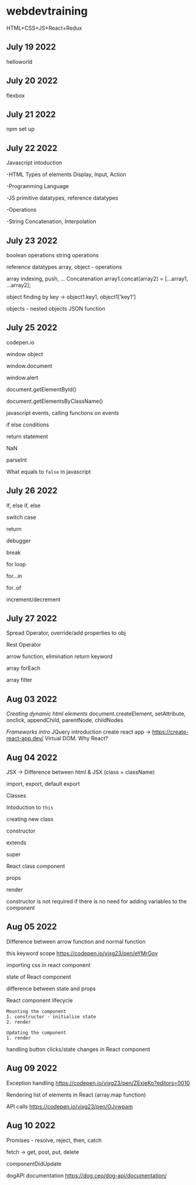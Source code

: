 # webdevtraining
HTML+CSS+JS+React+Redux


July 19 2022
------------
helloworld

July 20 2022
-------------
flexbox

July 21 2022
-------------
npm set up

July 22 2022
-------------
Javascript intoduction 

-HTML Types of elements
Display, Input, Action

-Programming Language

-JS
primitive datatypes, reference datatypes

-Operations

-String
Concatenation, Interpolation


July 23 2022
-------------

boolean operations
string operations

reference datatypes
array, object - operations

array
indexing, push, ...
Concatenation
array1.concat(array2) = [...array1, ...array2];


object
finding by key -> object1.key1, object1['key1']


objects - nested objects
JSON
function


July 25 2022
-------------

codepen.io

window object

window.document

window.alert

document.getElementById()

document.getElementsByClassName()

javascript events, calling functions on events

if else conditions

return statement

NaN

parseInt

What equals to `false` in javascript


July 26 2022
--------------

If, else if, else

switch case

return

debugger

break

for loop

for...in

for..of

increment/decrement


July 27 2022
-------------

Spread Operator, override/add properties to obj

Rest Operator

arrow function, elimination return keyword

array forEach

array filter



Aug 03 2022
------------

*Creating dynamic html elements*
document.createElement, setAttribute, onclick, appendChild, parentNode, childNodes

*Frameworks intro*
JQuery introduction
create react app -> https://create-react-app.dev/
Virtual DOM. Why React?



Aug 04 2022
-----------

JSX -> Difference between html & JSX (class = className)

import, export, default export

Classes

Intoduction to `this`

creating new class

constructor

extends

super

React class component

props

render

constructor is not required if there is no need for adding variables to the component


Aug 05 2022
------------

Difference between arrow function and normal function

this keyword scope https://codepen.io/vixg23/pen/eYMrGov

importing css in react component

state of React component

difference between state and props

React component lifecycle
```
Mounting the component
1. constructor - initialize state
2. render

Updating the component
1. render
```

handling button clicks/state changes in React component


Aug 09 2022
------------

Exception handling https://codepen.io/vixg23/pen/ZExjeKo?editors=0010

Rendering list of elements in React (array.map function)

API calls https://codepen.io/vixg23/pen/OJvwpam


Aug 10 2022
-----------

Promises - resolve, reject, then, catch

fetch -> get, post, put, delete

componentDidUpdate

dogAPI documentation https://dog.ceo/dog-api/documentation/



